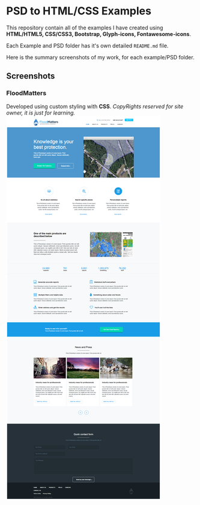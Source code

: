 
# PSD to HTML/CSS Examples

This repository contain all of the examples I have created using **HTML/HTML5, CSS/CSS3, Bootstrap, Glyph-icons, Fontawesome-icons**.

Each Example and PSD folder has it's own detailed `README.md` file.

Here is the summary screenshots of my work, for each example/PSD folder.

## Screenshots

### FloodMatters

Developed using custom styling with **CSS**.
*CopyRights reserved for site owner, it is just for learning.*
![FloodMatters](https://github.com/fayyazns/psd-to-html-examples/blob/master/FloodMatters/screenshot/main.png)
